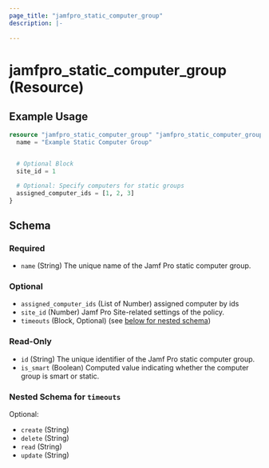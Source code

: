 ```yaml
---
page_title: "jamfpro_static_computer_group"
description: |-
  
---
```


# jamfpro_static_computer_group (Resource)


## Example Usage
```terraform
resource "jamfpro_static_computer_group" "jamfpro_static_computer_group_001" {
  name = "Example Static Computer Group"


  # Optional Block
  site_id = 1

  # Optional: Specify computers for static groups
  assigned_computer_ids = [1, 2, 3]
}
```

<!-- schema generated by tfplugindocs -->
## Schema

### Required

- `name` (String) The unique name of the Jamf Pro static computer group.

### Optional

- `assigned_computer_ids` (List of Number) assigned computer by ids
- `site_id` (Number) Jamf Pro Site-related settings of the policy.
- `timeouts` (Block, Optional) (see [below for nested schema](#nestedblock--timeouts))

### Read-Only

- `id` (String) The unique identifier of the Jamf Pro static computer group.
- `is_smart` (Boolean) Computed value indicating whether the computer group is smart or static.

<a id="nestedblock--timeouts"></a>
### Nested Schema for `timeouts`

Optional:

- `create` (String)
- `delete` (String)
- `read` (String)
- `update` (String)